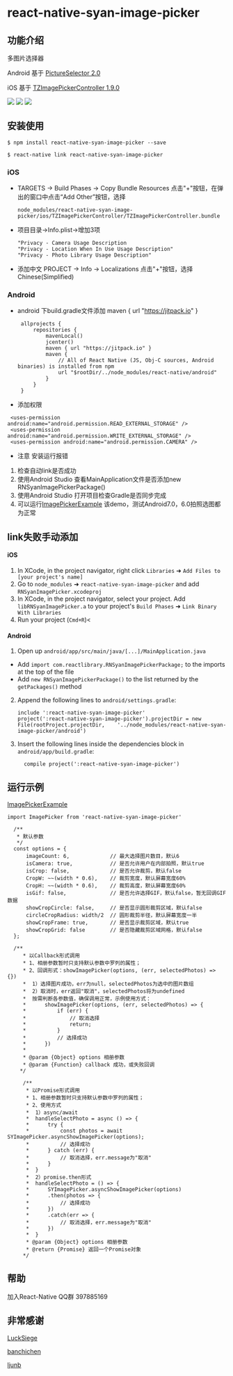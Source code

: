 
# react-native-syan-image-picker

## 功能介绍

 多图片选择器

 Android 基于 [PictureSelector 2.0](https://github.com/LuckSiege/PictureSelector)

 iOS 基于 [TZImagePickerController 1.9.0](https://github.com/banchichen/TZImagePickerController)

![](http://oy5rz3rfs.bkt.clouddn.com/github/syan_001.png?imageView/2/w/268)
![](http://oy5rz3rfs.bkt.clouddn.com/github/syan_002.png?imageView/2/w/268)
![](http://oy5rz3rfs.bkt.clouddn.com/github/syan_003.png?imageView/2/w/268)

## 安装使用

`$ npm install react-native-syan-image-picker --save`

`$ react-native link react-native-syan-image-picker`

### iOS

- TARGETS -> Build Phases -> Copy Bundle Resources
点击"+"按钮，在弹出的窗口中点击“Add Other”按钮，选择
    ```
    node_modules/react-native-syan-image-picker/ios/TZImagePickerController/TZImagePickerController.bundle
    ```

- 项目目录->Info.plist->增加3项
    ```
    "Privacy - Camera Usage Description
    "Privacy - Location When In Use Usage Description"
    "Privacy - Photo Library Usage Description"
    ```
    
- 添加中文 PROJECT -> Info -> Localizations 点击"+"按钮，选择Chinese(Simplified)

### Android

- android 下build.gradle文件添加  maven { url "https://jitpack.io" }
    ```
     allprojects {
         repositories {
             mavenLocal()
             jcenter()
             maven { url "https://jitpack.io" }
             maven {
                 // All of React Native (JS, Obj-C sources, Android binaries) is installed from npm
                 url "$rootDir/../node_modules/react-native/android"
             }
         }
     }
    ```
 - 添加权限
 ```
  <uses-permission android:name="android.permission.READ_EXTERNAL_STORAGE" />
  <uses-permission android:name="android.permission.WRITE_EXTERNAL_STORAGE" />
  <uses-permission android:name="android.permission.CAMERA" />
  ```
- 注意 安装运行报错
1. 检查自动link是否成功 
2. 使用Android Studio 查看MainApplication文件是否添加new RNSyanImagePickerPackage()
3. 使用Android Studio 打开项目检查Gradle是否同步完成
4. 可以运行[ImagePickerExample](https://github.com/syanbo/ImagePickerExample) 该demo，测试Android7.0，6.0拍照选图都为正常

## link失败手动添加
#### iOS

1. In XCode, in the project navigator, right click `Libraries` ➜ `Add Files to [your project's name]`
2. Go to `node_modules` ➜ `react-native-syan-image-picker` and add `RNSyanImagePicker.xcodeproj`
3. In XCode, in the project navigator, select your project. Add `libRNSyanImagePicker.a` to your project's `Build Phases` ➜ `Link Binary With Libraries`
4. Run your project (`Cmd+R`)<



#### Android

1. Open up `android/app/src/main/java/[...]/MainApplication.java`
  - Add `import com.reactlibrary.RNSyanImagePickerPackage;` to the imports at the top of the file
  - Add `new RNSyanImagePickerPackage()` to the list returned by the `getPackages()` method
2. Append the following lines to `android/settings.gradle`:
  	```
  	include ':react-native-syan-image-picker'
  	project(':react-native-syan-image-picker').projectDir = new File(rootProject.projectDir, 	'../node_modules/react-native-syan-image-picker/android')
  	```
3. Insert the following lines inside the dependencies block in `android/app/build.gradle`:
  	```
      compile project(':react-native-syan-image-picker')
  	```

## 运行示例

[ImagePickerExample](https://github.com/syanbo/ImagePickerExample)

```
import ImagePicker from 'react-native-syan-image-picker'

  /**
   * 默认参数
   */
  const options = {
      imageCount: 6,             // 最大选择图片数目，默认6
      isCamera: true,            // 是否允许用户在内部拍照，默认true
      isCrop: false,             // 是否允许裁剪，默认false
      CropW: ~~(width * 0.6),    // 裁剪宽度，默认屏幕宽度60%
      CropH: ~~(width * 0.6),    // 裁剪高度，默认屏幕宽度60%
      isGif: false,              // 是否允许选择GIF，默认false，暂无回调GIF数据
      showCropCircle: false,     // 是否显示圆形裁剪区域，默认false
      circleCropRadius: width/2  // 圆形裁剪半径，默认屏幕宽度一半
      showCropFrame: true,       // 是否显示裁剪区域，默认true
      showCropGrid: false        // 是否隐藏裁剪区域网格，默认false
  };

  /**
     * 以Callback形式调用
     * 1、相册参数暂时只支持默认参数中罗列的属性；
     * 2、回调形式：showImagePicker(options, (err, selectedPhotos) => {})
     *  1）选择图片成功，err为null，selectedPhotos为选中的图片数组
     *  2）取消时，err返回"取消"，selectedPhotos将为undefined
     *  按需判断各参数值，确保调用正常，示例使用方式：
     *      showImagePicker(options, (err, selectedPhotos) => {
     *          if (err) {
     *              // 取消选择
     *              return;
     *          }
     *          // 选择成功
     *      })
     *
     * @param {Object} options 相册参数
     * @param {Function} callback 成功，或失败回调
    */

     /**
      * 以Promise形式调用
      * 1、相册参数暂时只支持默认参数中罗列的属性；
      * 2、使用方式
      *  1）async/await
      *  handleSelectPhoto = async () => {
      *      try {
      *          const photos = await SYImagePicker.asyncShowImagePicker(options);
      *          // 选择成功
      *      } catch (err) {
      *          // 取消选择，err.message为"取消"
      *      }
      *  }
      *  2）promise.then形式
      *  handleSelectPhoto = () => {
      *      SYImagePicker.asyncShowImagePicker(options)
      *      .then(photos => {
      *          // 选择成功
      *      })
      *      .catch(err => {
      *          // 取消选择，err.message为"取消"
      *      })
      *  }
      * @param {Object} options 相册参数
      * @return {Promise} 返回一个Promise对象
     */

```
## 帮助
加入React-Native QQ群 397885169
## 非常感谢

[LuckSiege](https://github.com/LuckSiege/PictureSelector)

[banchichen](https://github.com/banchichen/TZImagePickerController)

[ljunb](https://github.com/ljunb)
